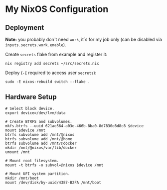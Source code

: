 # My NixOS Configuration

## Deployment

**Note:**
you probably don´t need `work`, it´s for my job only
(can be disabled via `inputs.secrets.work.enable`).

Create `secrets` flake from example and register it:

```
nix registry add secrets ~/src/secrets.nix
```

Deploy (`-E` required to access user `secrets`):

```
sudo -E nixos-rebuild switch --flake .
```


## Hardware Setup

```
# Select block device.
export device=/dev/lvm/data

# Create BTRFS and subvolumes.
mkfs.btrfs --uuid 621ae564-a03e-466b-8ba0-8d7830e8d8c8 $device
mount $device /mnt
btrfs subvolume add /mnt/@nixos
btrfs subvolume add /mnt/@home
btrfs subvolume add /mnt/@docker
mkdir /mnt/@nixos/var/lib/docker
umount /mnt

# Mount root filesystem.
mount -t btrfs -o subvol=@nixos $device /mnt

# Mount UFI system partition.
mkdir /mnt/boot
mount /dev/disk/by-uuid/4387-B2FA /mnt/boot
```
